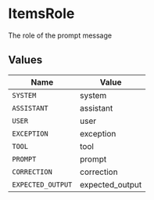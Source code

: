 # ItemsRole

The role of the prompt message


## Values

| Name              | Value             |
| ----------------- | ----------------- |
| `SYSTEM`          | system            |
| `ASSISTANT`       | assistant         |
| `USER`            | user              |
| `EXCEPTION`       | exception         |
| `TOOL`            | tool              |
| `PROMPT`          | prompt            |
| `CORRECTION`      | correction        |
| `EXPECTED_OUTPUT` | expected_output   |